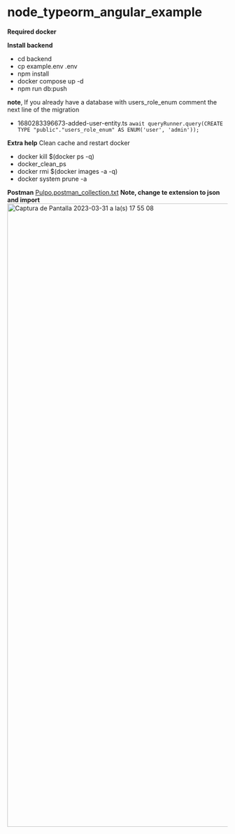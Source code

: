 # node_typeorm_angular_example

**Required docker**

**Install backend**
* cd backend
* cp example.env .env
* npm install
* docker compose up -d
* npm run db:push



**note**, If you already have a database with users_role_enum
comment the next line of the migration
* 1680283396673-added-user-entity.ts `await queryRunner.query(CREATE TYPE "public"."users_role_enum" AS ENUM('user', 'admin'));`


**Extra help** Clean cache and restart docker

* docker kill $(docker ps -q)
* docker_clean_ps
* docker rmi $(docker images -a -q)
* docker system prune -a


**Postman**
[Pulpo.postman_collection.txt](https://github.com/MiguelAngelVM/node_typeorm_angular_example/files/11127366/Pulpo.postman_collection.txt)
**Note, change te extension to json and import**
<img width="1423" alt="Captura de Pantalla 2023-03-31 a la(s) 17 55 08" src="https://user-images.githubusercontent.com/11168366/229251978-90080efa-b68f-4db4-8941-bceeb44ebce3.png">

